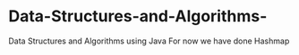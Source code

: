 # Data-Structures-and-Algorithms-
Data Structures and Algorithms using Java
For now we have done Hashmap
